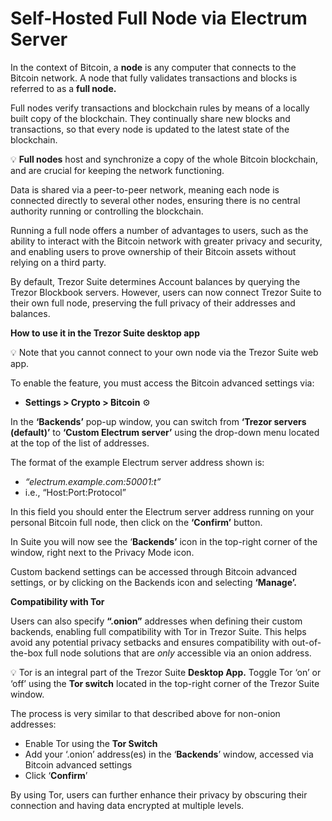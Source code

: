 # Self-Hosted Full Node via Electrum Server

In the context of Bitcoin, a **node** is any computer that connects to the Bitcoin network. A node that fully validates transactions and blocks is referred to as a **full node.**

Full nodes verify transactions and blockchain rules by means of a locally built copy of the blockchain. They continually share new blocks and transactions, so that every node is updated to the latest state of the blockchain.

💡 **Full nodes** host and synchronize a copy of the whole Bitcoin blockchain, and are crucial for keeping the network functioning.

Data is shared via a peer-to-peer network, meaning each node is connected directly to several other nodes, ensuring there is no central authority running or controlling the blockchain.

Running a full node offers a number of advantages to users, such as the ability to interact with the Bitcoin network with greater privacy and security, and enabling users to prove ownership of their Bitcoin assets without relying on a third party.

By default, Trezor Suite determines Account balances by querying the Trezor Blockbook servers. However, users can now connect Trezor Suite to their own full node, preserving the full privacy of their addresses and balances.

**How to use it in the Trezor Suite desktop app**

💡 Note that you cannot connect to your own node via the Trezor Suite web app.

To enable the feature, you must access the Bitcoin advanced settings via:

* **Settings > Crypto > Bitcoin** ⚙️

In the **‘Backends’** pop-up window, you can switch from **‘Trezor servers (default)’** to **‘Custom Electrum server’** using the drop-down menu located at the top of the list of addresses.

The format of the example Electrum server address shown is:

* _“electrum.example.com:50001:t”_
* i.e., “Host:Port:Protocol”

In this field you should enter the Electrum server address running on your personal Bitcoin full node, then click on the **‘Confirm’** button.

In Suite you will now see the ‘**Backends’** icon in the top-right corner of the window, right next to the Privacy Mode icon.

Custom backend settings can be accessed through Bitcoin advanced settings, or by clicking on the Backends icon and selecting **‘Manage’.**

**Compatibility with Tor**

Users can also specify **“.onion”** addresses when defining their custom backends, enabling full compatibility with Tor in Trezor Suite. This helps avoid any potential privacy setbacks and ensures compatibility with out-of-the-box full node solutions that are _only_ accessible via an onion address.

💡 Tor is an integral part of the Trezor Suite **Desktop App.** Toggle Tor ‘on’ or ‘off’ using the **Tor switch** located in the top-right corner of the Trezor Suite window.

The process is very similar to that described above for non-onion addresses:

* Enable Tor using the **Tor Switch**
* Add your ‘.onion’ address(es) in the ‘**Backends**’ window, accessed via Bitcoin advanced settings
* Click ‘**Confirm**’

By using Tor, users can further enhance their privacy by obscuring their connection and having data encrypted at multiple levels.

